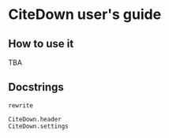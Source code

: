 # CiteDown user's guide

## How to use it

TBA


## Docstrings

```@docs
rewrite
```

```@docs
CiteDown.header
CiteDown.settings
```